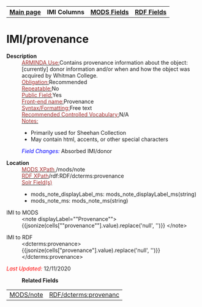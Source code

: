 <!DOCTYPE html>
<html>

<body>
<table style="width:100%">
  <tr>
    <th><a href="index.md">Main page</a></th>
	<th>IMI Columns</th>
    <th><a href="MODS.md">MODS Fields</a></th>
    <th><a href="#">RDF Fields</a></th>
  </tr>
</table>



<h1>IMI/provenance</h1>
<dl>
	<dt><b>Description</b></dt>
	<dd><ins><font color="brown">ARMINDA Use:</font></ins>Contains provenance information about the object: [currently] donor information and/or when and how the object was acquired by Whitman College.</dd>
	<dd><ins><font color="brown">Obligation:</font></ins>Recommended</dd>
	<dd><ins><font color="brown">Repeatable:</font></ins>No</dd>
	<dd><ins><font color="brown">Public Field:</font></ins>Yes</dd>
	<dd><ins><font color="brown">Front-end name:</font></ins>Provenance</dd>
	<dd><ins><font color="brown">Syntax/Formatting:</font></ins>Free text
	</dd>
	<dd><ins><font color="brown">Recommended Controlled Vocabulary:</font></ins>N/A</dd>
	<dd><ins><font color="brown">Notes: </font></ins>
		<ul>
			<li>Primarily used for Sheehan Collection</li>
			<li>May contain html, accents, or other special characters</li>
		</ul>
	</dd>
	<dd><font color="blue"><i>Field Changes: </i></font>Absorbed IMI/donor</dd>
</dl>
<dl>
<dl>
    <dt><b>Location</b></dt>
		<dd> <ins><font color="brown">MODS XPath </font></ins>/mods/note</dd>
		<dd> <ins><font color="brown">RDF XPath</font></ins>/rdf:RDF/dcterms:provenance</dd>
		<dd> <ins><font color="brown">Solr Field(s)</font></ins>
			<ul>
			<li>mods_note_displayLabel_ms: mods_note_displayLabel_ms(string)</li>
			<li>mods_note_ms: mods_note_ms(string)</li>
			</ul>
		</dd>
<dl>
	<dt>IMI to MODS</dt>
		<dd>&lt;note displayLabel=""Provenance""&gt;{{jsonize(cells[""provenance""].value).replace('null', '')}} &lt;/note&gt;
</dd>
</dl>
<dl>
	<dt>IMI to RDF</dt>
		<dd>&lt;dcterms:provenance&gt;{{jsonize(cells["provenance"].value).replace('null', '')}}&lt;/dcterms:provenance&gt;</dd>
</dl>
</dl>
	<p><font color="red"><i>Last Updated: </i></font>12/11/2020</p>
</dl>
<dl>
	<dd><b>Related Fields</b></dd>
		<table>
			<td><a href="mods.note.md">MODS/note</a></td>
			<td><a href="rdf.dcterms.provenance.md">RDF/dcterms:provenanc</a></td>
		</table>
</dl>
</body>
</html